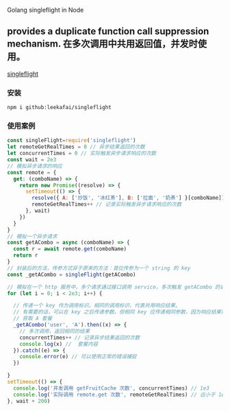 Golang singleflight in Node

provides a duplicate function call suppression mechanism.
在多次调用中共用返回值，并发时使用。
---

[singleflight](https://pkg.go.dev/golang.org/x/sync/singleflight)

### 安装

```shell
npm i github:leekafai/singleflight
```

### 使用案例

```javascript
const singleFlight=require('singleflight')
let remoteGetRealTimes = 0 // 异步结果返回的次数
let concurrentTimes = 0 // 实际触发异步请求响应的次数
const wait = 2e3
// 模拟异步请求的响应
const remote = {
  get: (comboName) => {
    return new Promise((resolve) => {
      setTimeout(() => {
        resolve({ A: ['炒饭', '冰红茶'], B: ['拉面', '奶茶'] }[comboName])
        remoteGetRealTimes++ // 记录实际触发异步请求响应的次数
      }, wait)
    })
  }
}
// 模拟一个异步请求
const getACombo = async (comboName) => {
  const r = await remote.get(comboName)
  return r
}
// 封装后的方法，传参方式异于原来的方法：首位传参为一个 string 的 key
const _getACombo = singleFlight(getACombo)

// 模拟在一个 http 服务中，多个请求通过接口调用 service，多次触发 getACombo 的调用
for (let i = 0; i < 2e3; i++) {

  // 传递一个 key 作为调用标识。相同的调用标识，代表共用响应结果。
  // 有需要的话，可以在 key 之后传递参数。但相同 key 应传递相同参数，因为响应结果需要共用。
  // 获取 A 套餐
  _getACombo('user', 'A').then((x) => {
    // 多次调用，返回相同的结果
    concurrentTimes++ // 记录异步结果返回的次数
    console.log(x) //  套餐内容
  }).catch((e) => {
    console.error(e) // 可以使用正常的错误捕捉
  })

}
setTimeout(() => {
  console.log('并发调用 getFruitCache 次数', concurrentTimes) // 1e3
  console.log('实际调用 remote.get 次数', remoteGetRealTimes) // 远小于 1e3
}, wait + 200)
```